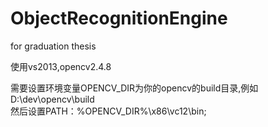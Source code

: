 ObjectRecognitionEngine
=======================

for graduation thesis

使用vs2013,opencv2.4.8

需要设置环境变量OPENCV\_DIR为你的opencv的build目录,例如D:\dev\opencv\build  
然后设置PATH：%OPENCV_DIR%\x86\vc12\bin;

